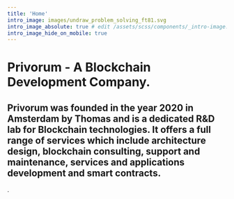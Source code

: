 ```yaml
---
title: 'Home'
intro_image: images/undraw_problem_solving_ft81.svg
intro_image_absolute: true # edit /assets/scss/components/_intro-image.scss for full control
intro_image_hide_on_mobile: true
---
```


# Privorum - A Blockchain Development Company.

## Privorum was founded in the year 2020 in Amsterdam by Thomas and is a dedicated R&D lab for Blockchain technologies. It offers a full range of services which include architecture design, blockchain consulting, support and maintenance, services and applications development and smart contracts.
   
.
